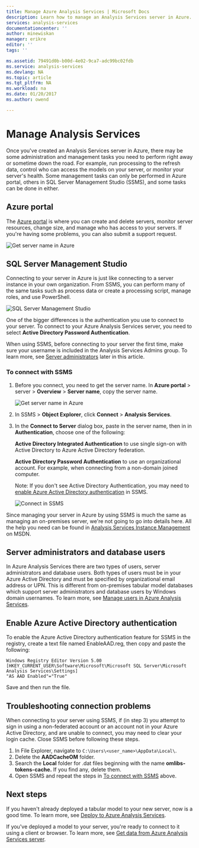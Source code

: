 ```yaml
---
title: Manage Azure Analysis Services | Microsoft Docs
description: Learn how to manage an Analysis Services server in Azure.
services: analysis-services
documentationcenter: ''
author: minewiskan
manager: erikre
editor: ''
tags: ''

ms.assetid: 79491d0b-b00d-4e02-9ca7-adc99bc02fdb
ms.service: analysis-services
ms.devlang: NA
ms.topic: article
ms.tgt_pltfrm: NA
ms.workload: na
ms.date: 01/20/2017
ms.author: owend

---
```

# Manage Analysis Services
Once you've created an Analysis Services server in Azure, there may be some administration and management tasks you need to perform right away or sometime down the road. For example, run processing to the refresh data, control who can access the models on your server, or monitor your server's health. Some management tasks can only be performed in Azure portal, others in SQL Server Management Studio (SSMS), and some tasks can be done in either.

## Azure portal
The [Azure portal](http://portal.azure.com/) is where you can create and delete servers, monitor server resources, change size, and manage who has access to your servers.  If you're having some problems, you can also submit a support request.

![Get server name in Azure](./media/analysis-services-manage/aas-manage-portal.png)

## SQL Server Management Studio
Connecting to your server in Azure is just like connecting to a server instance in your own organization. From SSMS, you can perform many of the same tasks such as process data or create a processing script, manage roles, and use PowerShell.

![SQL Server Management Studio](./media/analysis-services-manage/aas-manage-ssms.png)

 One of the bigger differences is the authentication you use to connect to your server. To connect to your Azure Analysis Services server, you need to select **Active Directory Password Authentication**.

 When using SSMS, before connecting to your server the first time, make sure your username is included in the Analysis Services Admins group. To learn more, see [Server administrators](#server-administrators) later in this article.

### To connect with SSMS
1. Before you connect, you need to get the server name. In **Azure portal** > server > **Overview** > **Server name**, copy the server name.
   
    ![Get server name in Azure](./media/analysis-services-deploy/aas-deploy-get-server-name.png)
2. In SSMS > **Object Explorer**, click **Connect** > **Analysis Services**.
3. In the **Connect to Server** dialog box, paste in the server name, then in in **Authentication**, choose one of the following:
   
    **Active Directory Integrated Authentication** to use single sign-on with Active Directory to Azure Active Directory federation.
   
    **Active Directory Password Authentication** to use an organizational account. For example, when connecting from a non-domain joined computer.
   
    Note: If you don't see Active Directory Authentication, you may need to [enable Azure Active Directory authentication](#enable-azure-active-directory-authentication) in SSMS.
   
    ![Connect in SSMS](./media/analysis-services-manage/aas-manage-connect-ssms.png)

Since managing your server in Azure by using SSMS is much the same as managing an on-premises server, we're not going to go into details here. All the help you need can be found in [Analysis Services Instance Management](https://msdn.microsoft.com/library/hh230806.aspx) on MSDN.

## Server administrators and database users
In Azure Analysis Services there are two types of users, server administrators and database users. Both types of users must be in your Azure Active Directory and must be specified by organizational email address or UPN. This is different from on-premises tabular model databases which support server administrators and database users by Windows domain usernames. To learn more, see [Manage users in Azure Analysis Services](analysis-services-manage-users.md).

## Enable Azure Active Directory authentication
To enable the Azure Active Directory authentication feature for SSMS in the registry, create a text file named EnableAAD.reg, then copy and paste the following:

```
Windows Registry Editor Version 5.00
[HKEY_CURRENT_USER\Software\Microsoft\Microsoft SQL Server\Microsoft Analysis Services\Settings]
"AS AAD Enabled"="True"
```

Save and then run the file.

## Troubleshooting connection problems
When connecting to your server using SSMS, if (in step 3) you attempt to sign in using a non-federated account or an account not in your Azure Active Directory, and are unable to connect, you may need to clear your login cache. Close SSMS before following these steps.

1. In File Explorer, navigate to `C:\Users\<user_name>\AppData\Local\`.
2. Delete the **AADCacheOM** folder.
3. Search the **Local** folder for .dat files beginning with the name **omlibs-tokens-cache.** If you find any, delete them.
4. Open SSMS and repeat the steps in [To connect with SSMS](#to-connect-with-ssms) above.

## Next steps
If you haven't already deployed a tabular model to your new server, now is a good time. To learn more, see [Deploy to Azure Analysis Services](analysis-services-deploy.md).

If you've deployed a model to your server, you're ready to connect to it using a client or browser. To learn more, see [Get data from Azure Analysis Services server](analysis-services-connect.md).

